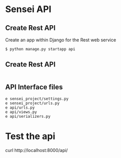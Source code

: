 # Sensei API

## Create Rest API

Create an app within Django for the Rest web service

```
$ python manage.py startapp api
```


## Create Rest API

```
```


## API Interface files

```
e sensei_project/settings.py
e sensei_project/urls.py
e api/urls.py
e api/views.py
e api/serializers.py
```




# Test the api

curl http://localhost:8000/api/


